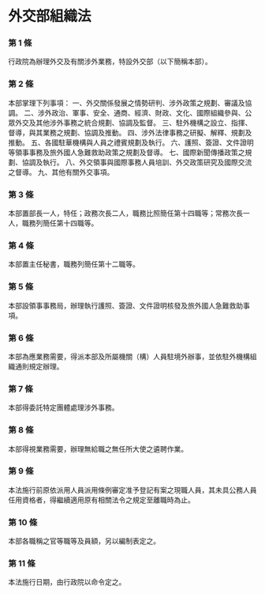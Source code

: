 # 外交部組織法

### 第 1 條

行政院為辦理外交及有關涉外業務，特設外交部（以下簡稱本部）。

### 第 2 條

本部掌理下列事項：
一、外交關係發展之情勢研判、涉外政策之規劃、審議及協調。
二、涉外政治、軍事、安全、通商、經濟、財政、文化、國際組織參與、公眾外交及其他涉外事務之統合規劃、協調及監督。
三、駐外機構之設立、指揮、督導，與其業務之規劃、協調及推動。
四、涉外法律事務之研擬、解釋、規劃及推動。
五、各國駐華機構與人員之禮賓規劃及執行。
六、護照、簽證、文件證明等領事事務及旅外國人急難救助政策之規劃及督導。
七、國際新聞傳播政策之規劃、協調及執行。
八、外交領事與國際事務人員培訓、外交政策研究及國際交流之督導。
九、其他有關外交事項。

### 第 3 條

本部置部長一人，特任；政務次長二人，職務比照簡任第十四職等；常務次長一人，職務列簡任第十四職等。

### 第 4 條

本部置主任秘書，職務列簡任第十二職等。

### 第 5 條

本部設領事事務局，辦理執行護照、簽證、文件證明核發及旅外國人急難救助事項。

### 第 6 條

本部為應業務需要，得派本部及所屬機關（構）人員駐境外辦事，並依駐外機構組織通則規定辦理。

### 第 7 條

本部得委託特定團體處理涉外事務。

### 第 8 條

本部得視業務需要，辦理無給職之無任所大使之遴聘作業。

### 第 9 條

本法施行前原依派用人員派用條例審定准予登記有案之現職人員，其未具公務人員任用資格者，得繼續適用原有相關法令之規定至離職時為止。

### 第 10 條

本部各職稱之官等職等及員額，另以編制表定之。

### 第 11 條

本法施行日期，由行政院以命令定之。
